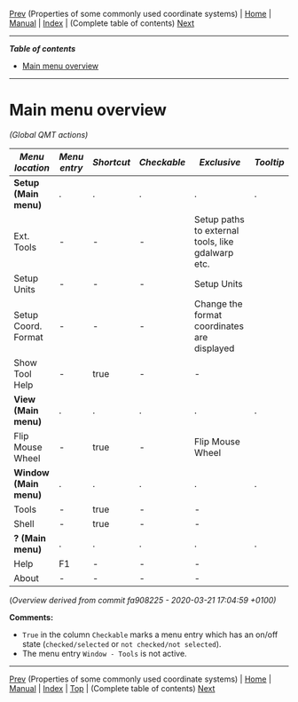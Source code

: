 [Prev](EpsgOverview) (Properties of some commonly used coordinate systems) | [Home](QMTHome) | [Manual](QMTDocMain) | [Index](QMTAxAdvIndex) | (Complete table of contents) [Next](QMTAxAdvToc)
- - -

***Table of contents***

* [Main menu overview](#main-menu-overview)

* * * * * * * * * *
 
# Main menu overview

*(Global QMT actions)*

*Menu location*|*Menu entry*|*Shortcut*|*Checkable*|*Exclusive*|*Tooltip*|
----|----|----|----|----|-----|
**Setup (Main menu)** | . | . | . | . | . |  
 | Ext. Tools | - | - | - | Setup paths to external tools, like gdalwarp etc. |
 | Setup Units | - | - | - | Setup Units |
 | Setup Coord. Format | - | - | - | Change the format coordinates are displayed |
 | Show Tool Help | - | true | - | - |
**View (Main menu)** | . | . | . | . | . |  
 | Flip Mouse Wheel | - | true | - | Flip Mouse Wheel |
**Window (Main menu)** | . | . | . | . | . |  
 | Tools | - | true | - | - |
 | Shell | - | true | - | - |
**? (Main menu)** | . | . | . | . | . |  
 | Help | F1 | - | - | - |
 | About | - | - | - | - |



(_Overview derived from commit fa908225 - 2020-03-21 17:04:59 +0100)_ 

**Comments:**

* `True` in the column `Checkable` marks a menu entry which has an on/off state (`checked/selected` or 
  `not checked/not selected`).
* The menu entry `Window - Tools` is not active.  

- - -
[Prev](EpsgOverview) (Properties of some commonly used coordinate systems) | [Home](QMTHome) | [Manual](QMTDocMain) | [Index](QMTAxAdvIndex) | [Top](#) | (Complete table of contents) [Next](QMTAxAdvToc)
